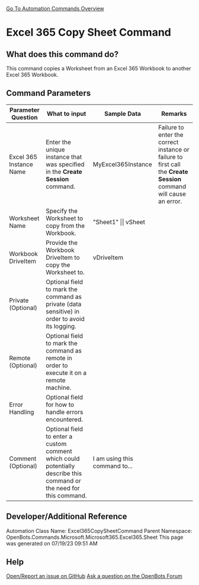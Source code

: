 <!--TITLE: Excel 365 Copy Sheet Command -->
<!-- SUBTITLE: a command in the Microsoft Commands\Microsoft 365\Excel 365\Sheet group. -->
[Go To Automation Commands Overview](/automation-commands)


# Excel 365 Copy Sheet Command


## What does this command do?
This command copies a Worksheet from an Excel 365 Workbook to another Excel 365 Workbook.


## Command Parameters
| Parameter Question   	| What to input  	|  Sample Data 	| Remarks  	|
| ---                    | ---               | ---           | ---       |
|Excel 365 Instance Name|Enter the unique instance that was specified in the **Create Session** command.|MyExcel365Instance|Failure to enter the correct instance or failure to first call the **Create Session** command will cause an error.|
|Worksheet Name|Specify the Worksheet to copy from the Workbook.|"Sheet1" \|\| vSheet||
|Workbook DriveItem|Provide the Workbook DriveItem to copy the Worksheet to.|vDriveItem||
|Private (Optional)|Optional field to mark the command as private (data sensitive) in order to avoid its logging.|||
|Remote (Optional)|Optional field to mark the command as remote in order to execute it on a remote machine.|||
|Error Handling|Optional field for how to handle errors encountered.|||
|Comment (Optional)|Optional field to enter a custom comment which could potentially describe this command or the need for this command.|I am using this command to...||


## Developer/Additional Reference
Automation Class Name: Excel365CopySheetCommand
Parent Namespace: OpenBots.Commands.Microsoft.Microsoft365.Excel365.Sheet
This page was generated on 07/19/23 09:51 AM


## Help
[Open/Report an issue on GitHub](https://github.com/OpenBotsAI/OpenBots.Studio/issues/new)
[Ask a question on the OpenBots Forum](https://openbots.ai/forums/)
